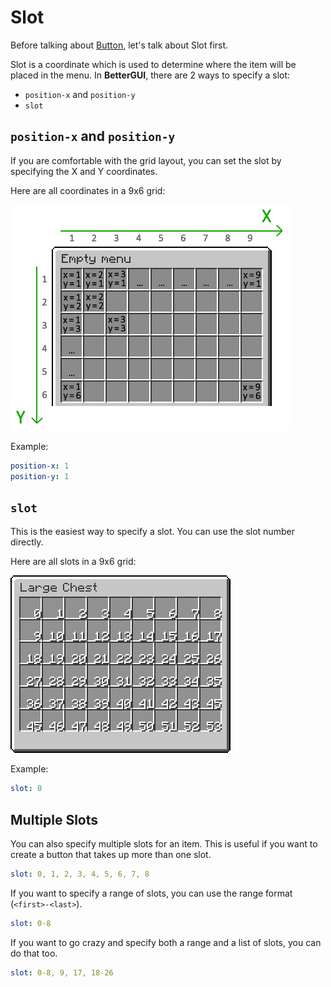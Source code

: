 # Slot

Before talking about [Button](./Button.md), let's talk about Slot first.

Slot is a coordinate which is used to determine where the item will be placed in the menu. In **BetterGUI**, there are 2 ways to specify a slot:
- `position-x` and `position-y`
- `slot`

## `position-x` and `position-y`

If you are comfortable with the grid layout, you can set the slot by specifying the X and Y coordinates.

Here are all coordinates in a 9x6 grid:

[![Coordinate Table](images/coordinates-table.png)](https://filoghost.me/docs/chest-commands/attributes)

Example:

```yaml
position-x: 1
position-y: 1
```

## `slot`

This is the easiest way to specify a slot. You can use the slot number directly.

Here are all slots in a 9x6 grid:

[![Slot Table](images/slots-table.png)](https://www.spigotmc.org/threads/where-are-located-gui-slots.301647/)

Example:

```yaml
slot: 0
```

## Multiple Slots

You can also specify multiple slots for an item. This is useful if you want to create a button that takes up more than one slot.

```yaml
slot: 0, 1, 2, 3, 4, 5, 6, 7, 8
```

If you want to specify a range of slots, you can use the range format (`<first>-<last>`).

```yaml
slot: 0-8
```

If you want to go crazy and specify both a range and a list of slots, you can do that too.

```yaml
slot: 0-8, 9, 17, 18-26
```